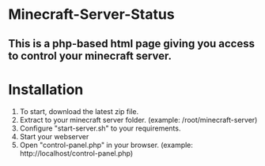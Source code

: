 # Minecraft-Server-Status
This is a php-based html page giving you access to control your minecraft server.
---------------------------------------------------------------------------------

# Installation
1) To start, download the latest zip file.
2) Extract to your minecraft server folder. (example: /root/minecraft-server)
3) Configure "start-server.sh" to your requirements.
4) Start your webserver
5) Open "control-panel.php" in your browser. (example: http://localhost/control-panel.php)
